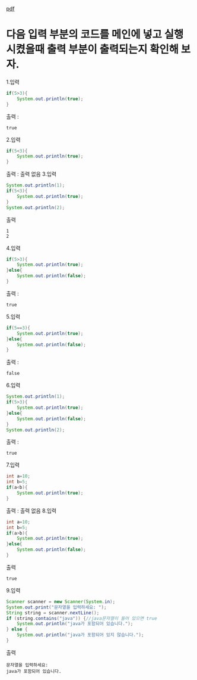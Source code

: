 [pdf](../pdf/JAVA240812simple254.pdf)
# 다음 입력 부분의 코드를 메인에 넣고 실행 시켰을때 출력 부분이 출력되는지 확인해 보자.
1.입력
```java
if(5>3){
    System.out.println(true);
}
```
출력 : 
```
true
```
2.입력
```java
if(5<3){
    System.out.println(true);
}
```
출력 : 출력 없음
3.입력
```java
System.out.println(1);
if(5<3){
    System.out.println(true);
}
System.out.println(2);
```
출력
```
1
2
```
4.입력
```java
if(5>3){
    System.out.println(true);
}else{
    System.out.println(false);
}
```
출력 : 
```
true
```
5.입력
```java
if(5==3){
    System.out.println(true);
}else{
    System.out.println(false);
}
```
출력 : 
```
false
```
6.입력
```java
System.out.println(1);
if(5>3){
    System.out.println(true);
}else{
    System.out.println(false);
}
System.out.println(2);
```
출력 : 
```
true
```
7.입력
```java
int a=10;
int b=5;
if(a<b){
    System.out.println(true);
}
```
출력 : 출력 없음
8.입력
```java
int a=10;
int b=5;
if(a>b){
    System.out.println(true);
}else{
    System.out.println(false);
}
```
출력
```
true
```
9.입력
```java
Scanner scanner = new Scanner(System.in);
System.out.print("문자열을 입력하세요: ");
String string = scanner.nextLine();
if (string.contains("java")) {//java문자열이 들어 있으면 true
    System.out.println("java가 포함되어 있습니다.");
} else {
    System.out.println("java가 포함되어 있지 않습니다.");
}
```
출력
```
문자열을 입력하세요: 
java가 포함되어 있습니다.
```

